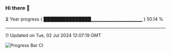 ### Hi there 👋

⏳ Year progress { ███████████████▁▁▁▁▁▁▁▁▁▁▁▁▁▁▁ } 50.14 %

---

⏰ Updated on Tue, 02 Jul 2024 12:07:19 GMT

![Progress Bar CI](https://github.com/liununu/liununu/workflows/Progress%20Bar%20CI/badge.svg)
